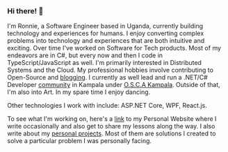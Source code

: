 ### Hi there! 👋
I'm Ronnie, a Software Engineer based in Uganda, currently building technology and experiences for humans. I enjoy converting complex problems into technology and experiences that are both intuitive and exciting. Over time I've worked on Software for Tech products. Most of my endeavors are in C#, but every now and then I code in TypeScript/JavaScript as well. I'm primarily interested in Distributed Systems and the Cloud. My professional hobbies involve contributing to Open-Source and [blogging](https://ronnielutaro.github.io/blog). I currently as well lead and run a .NET/C# Developer [community](https://chat.whatsapp.com/D8MPoXMBDvj9c9MLfoxOnL) in Kampala under [O.S.C.A Kampala](https://oscakampala.github.io). Outside of that, I'm also into Art. In my spare time I enjoy dancing.

Other technologies I work with include: ASP.NET Core, WPF, React.js.

To see what I'm working on, here's a [link](https://ronnielutalo.github.io/) to my Personal Website where I write occasionally and also get to share my lessons along the way. I also write about my [personal projects](https://ronnielutalo.github.io/projects/). Most of them are solutions I created to solve a particular problem I was personally facing.

